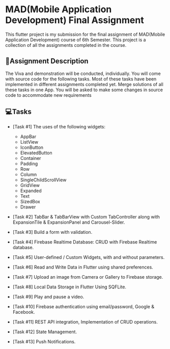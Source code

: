 # MAD(Mobile Application Development) Final Assignment

This flutter project is my submission for the final assignment of MAD(Mobile Application Development) course of 6th Semester. This project is a collection of all the assignments completed in the course.

## 📝Assignment Description

The Viva and demonstration will be conducted, individually. You will come with source code for the following tasks. Most of these tasks have been implemented in different assignments completed yet. Merge solutions of all these tasks in one App. You will be asked to make some changes in source code to accommodate new requirements

## 💻Tasks

- [Task #1] The uses of the following widgets:

  - AppBar
  - ListView
  - IconButton
  - ElevatedButton
  - Container
  - Padding
  - Row
  - Column
  - SingleChildScrollView
  - GridView
  - Expanded
  - Text
  - SizedBox
  - Drawer

- [Task #2] TabBar & TabBarView with Custom TabController along with ExpansionTile & ExpansionPanel and Carousel-Slider.
- [Task #3] Build a form with validation.
- [Task #4] Firebase Realtime Database: CRUD with Firebase Realtime database.
- [Task #5] User-defined / Custom Widgets, with and without parameters.
- [Task #6] Read and Write Data in Flutter using shared preferences.
- [Task #7] Upload an image from Camera or Gallery to Firebase storage.
- [Task #8] Local Data Storage in Flutter Using SQFLite.
- [Task #9] Play and pause a video.
- [Task #10] Firebase authentication using email/password, Google & Facebook.
- [Task #11] REST API integration, Implementation of CRUD operations.
- [Task #12] State Management.
- [Task #13] Push Notifications.
